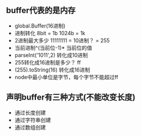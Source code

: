 ## buffer代表的是内存
- global.Buffer(16进制)
- 进制转化 8bit = 1b 1024b = 1k
- 2进制最大多少 11111111 = 10进制？ = 255
- 当前进制^(当前位-1)* 当前位的值
- parseInt('1011',2) 转化成10进制
- 255转化成16进制是多少？ ff
- (255).toString(16) 转化成16进制
- node中最小单位是字节，每个字节不能超过ff

## 声明buffer有三种方式(不能改变长度)
- 通过长度创建
- 通过字符串创建
- 通过数组创建


